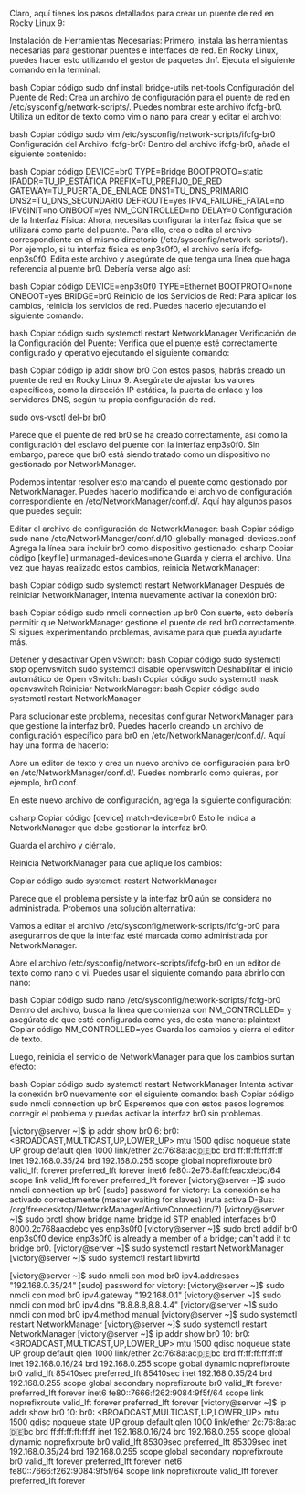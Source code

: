 Claro, aquí tienes los pasos detallados para crear un puente de red en Rocky Linux 9:

Instalación de Herramientas Necesarias:
Primero, instala las herramientas necesarias para gestionar puentes e interfaces de red. En Rocky Linux, puedes hacer esto utilizando el gestor de paquetes dnf. Ejecuta el siguiente comando en la terminal:

bash
Copiar código
sudo dnf install bridge-utils net-tools
Configuración del Puente de Red:
Crea un archivo de configuración para el puente de red en /etc/sysconfig/network-scripts/. Puedes nombrar este archivo ifcfg-br0. Utiliza un editor de texto como vim o nano para crear y editar el archivo:

bash
Copiar código
sudo vim /etc/sysconfig/network-scripts/ifcfg-br0
Configuración del Archivo ifcfg-br0:
Dentro del archivo ifcfg-br0, añade el siguiente contenido:

bash
Copiar código
DEVICE=br0
TYPE=Bridge
BOOTPROTO=static
IPADDR=TU_IP_ESTÁTICA
PREFIX=TU_PREFIJO_DE_RED
GATEWAY=TU_PUERTA_DE_ENLACE
DNS1=TU_DNS_PRIMARIO
DNS2=TU_DNS_SECUNDARIO
DEFROUTE=yes
IPV4_FAILURE_FATAL=no
IPV6INIT=no
ONBOOT=yes
NM_CONTROLLED=no
DELAY=0
Configuración de la Interfaz Física:
Ahora, necesitas configurar la interfaz física que se utilizará como parte del puente. Para ello, crea o edita el archivo correspondiente en el mismo directorio (/etc/sysconfig/network-scripts/). Por ejemplo, si tu interfaz física es enp3s0f0, el archivo sería ifcfg-enp3s0f0. Edita este archivo y asegúrate de que tenga una línea que haga referencia al puente br0. Debería verse algo así:

bash
Copiar código
DEVICE=enp3s0f0
TYPE=Ethernet
BOOTPROTO=none
ONBOOT=yes
BRIDGE=br0
Reinicio de los Servicios de Red:
Para aplicar los cambios, reinicia los servicios de red. Puedes hacerlo ejecutando el siguiente comando:

bash
Copiar código
sudo systemctl restart NetworkManager
Verificación de la Configuración del Puente:
Verifica que el puente esté correctamente configurado y operativo ejecutando el siguiente comando:

bash
Copiar código
ip addr show br0
Con estos pasos, habrás creado un puente de red en Rocky Linux 9. Asegúrate de ajustar los valores específicos, como la dirección IP estática, la puerta de enlace y los servidores DNS, según tu propia configuración de red.



sudo ovs-vsctl del-br br0



Parece que el puente de red br0 se ha creado correctamente, así como la configuración del esclavo del puente con la interfaz enp3s0f0. Sin embargo, parece que br0 está siendo tratado como un dispositivo no gestionado por NetworkManager.

Podemos intentar resolver esto marcando el puente como gestionado por NetworkManager. Puedes hacerlo modificando el archivo de configuración correspondiente en /etc/NetworkManager/conf.d/. Aquí hay algunos pasos que puedes seguir:

Editar el archivo de configuración de NetworkManager:
bash
Copiar código
sudo nano /etc/NetworkManager/conf.d/10-globally-managed-devices.conf
Agrega la línea para incluir br0 como dispositivo gestionado:
csharp
Copiar código
[keyfile]
unmanaged-devices=none
Guarda y cierra el archivo.
Una vez que hayas realizado estos cambios, reinicia NetworkManager:

bash
Copiar código
sudo systemctl restart NetworkManager
Después de reiniciar NetworkManager, intenta nuevamente activar la conexión br0:

bash
Copiar código
sudo nmcli connection up br0
Con suerte, esto debería permitir que NetworkManager gestione el puente de red br0 correctamente. Si sigues experimentando problemas, avísame para que pueda ayudarte más.


Detener y desactivar Open vSwitch:
bash
Copiar código
sudo systemctl stop openvswitch
sudo systemctl disable openvswitch
Deshabilitar el inicio automático de Open vSwitch:
bash
Copiar código
sudo systemctl mask openvswitch
Reiniciar NetworkManager:
bash
Copiar código
sudo systemctl restart NetworkManager

Para solucionar este problema, necesitas configurar NetworkManager para que gestione la interfaz br0. Puedes hacerlo creando un archivo de configuración específico para br0 en /etc/NetworkManager/conf.d/. Aquí hay una forma de hacerlo:

Abre un editor de texto y crea un nuevo archivo de configuración para br0 en /etc/NetworkManager/conf.d/. Puedes nombrarlo como quieras, por ejemplo, br0.conf.

En este nuevo archivo de configuración, agrega la siguiente configuración:

csharp
Copiar código
[device]
match-device=br0
Esto le indica a NetworkManager que debe gestionar la interfaz br0.

Guarda el archivo y ciérralo.

Reinicia NetworkManager para que aplique los cambios:

Copiar código
sudo systemctl restart NetworkManager












Parece que el problema persiste y la interfaz br0 aún se considera no administrada. Probemos una solución alternativa:

Vamos a editar el archivo /etc/sysconfig/network-scripts/ifcfg-br0 para asegurarnos de que la interfaz esté marcada como administrada por NetworkManager.

Abre el archivo /etc/sysconfig/network-scripts/ifcfg-br0 en un editor de texto como nano o vi. Puedes usar el siguiente comando para abrirlo con nano:

bash
Copiar código
sudo nano /etc/sysconfig/network-scripts/ifcfg-br0
Dentro del archivo, busca la línea que comienza con NM_CONTROLLED= y asegúrate de que esté configurada como yes, de esta manera:
plaintext
Copiar código
NM_CONTROLLED=yes
Guarda los cambios y cierra el editor de texto.

Luego, reinicia el servicio de NetworkManager para que los cambios surtan efecto:

bash
Copiar código
sudo systemctl restart NetworkManager
Intenta activar la conexión br0 nuevamente con el siguiente comando:
bash
Copiar código
sudo nmcli connection up br0
Esperemos que con estos pasos logremos corregir el problema y puedas activar la interfaz br0 sin problemas.



[victory@server ~]$ ip addr show br0
6: br0: <BROADCAST,MULTICAST,UP,LOWER_UP> mtu 1500 qdisc noqueue state UP group default qlen 1000
    link/ether 2c:76:8a:ac:de:bc brd ff:ff:ff:ff:ff:ff
    inet 192.168.0.35/24 brd 192.168.0.255 scope global noprefixroute br0
       valid_lft forever preferred_lft forever
    inet6 fe80::2e76:8aff:feac:debc/64 scope link
       valid_lft forever preferred_lft forever
[victory@server ~]$ sudo nmcli connection up br0
[sudo] password for victory:
La conexión se ha activado correctamente (master waiting for slaves) (ruta activa D-Bus: /org/freedesktop/NetworkManager/ActiveConnection/7)
[victory@server ~]$ sudo brctl show
bridge name     bridge id               STP enabled     interfaces
br0             8000.2c768aacdebc       yes             enp3s0f0
[victory@server ~]$ sudo brctl addif br0 enp3s0f0
device enp3s0f0 is already a member of a bridge; can't add it to bridge br0.
[victory@server ~]$ sudo systemctl restart NetworkManager
[victory@server ~]$ sudo systemctl restart libvirtd




[victory@server ~]$ sudo nmcli con mod br0 ipv4.addresses "192.168.0.35/24"
[sudo] password for victory:
[victory@server ~]$ sudo nmcli con mod br0 ipv4.gateway "192.168.0.1"
[victory@server ~]$ sudo nmcli con mod br0 ipv4.dns "8.8.8.8,8.8.4.4"
[victory@server ~]$ sudo nmcli con mod br0 ipv4.method manual
[victory@server ~]$ sudo systemctl restart NetworkManager
[victory@server ~]$ sudo systemctl restart NetworkManager
[victory@server ~]$ ip addr show br0
10: br0: <BROADCAST,MULTICAST,UP,LOWER_UP> mtu 1500 qdisc noqueue state UP group default qlen 1000
    link/ether 2c:76:8a:ac:de:bc brd ff:ff:ff:ff:ff:ff
    inet 192.168.0.16/24 brd 192.168.0.255 scope global dynamic noprefixroute br0
       valid_lft 85410sec preferred_lft 85410sec
    inet 192.168.0.35/24 brd 192.168.0.255 scope global secondary noprefixroute br0
       valid_lft forever preferred_lft forever
    inet6 fe80::7666:f262:9084:9f5f/64 scope link noprefixroute
       valid_lft forever preferred_lft forever
[victory@server ~]$ ip addr show br0
10: br0: <BROADCAST,MULTICAST,UP,LOWER_UP> mtu 1500 qdisc noqueue state UP group default qlen 1000
    link/ether 2c:76:8a:ac:de:bc brd ff:ff:ff:ff:ff:ff
    inet 192.168.0.16/24 brd 192.168.0.255 scope global dynamic noprefixroute br0
       valid_lft 85309sec preferred_lft 85309sec
    inet 192.168.0.35/24 brd 192.168.0.255 scope global secondary noprefixroute br0
       valid_lft forever preferred_lft forever
    inet6 fe80::7666:f262:9084:9f5f/64 scope link noprefixroute
       valid_lft forever preferred_lft forever